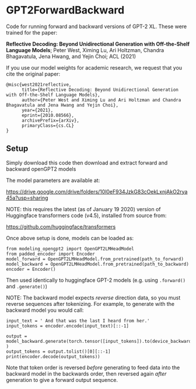 # GPT2ForwardBackward
Code for running forward and backward versions of GPT-2 XL. These were trained for the paper:

**Reflective Decoding: Beyond Unidirectional Generation with Off-the-Shelf Language Models**; Peter West, Ximing Lu, Ari Holtzman, Chandra Bhagavatula, Jena Hwang, and Yejin Choi; ACL (2021)

If you use our model weights for academic research, we request that you cite the original paper:

```
@misc{west2021reflective,
      title={Reflective Decoding: Beyond Unidirectional Generation with Off-the-Shelf Language Models}, 
      author={Peter West and Ximing Lu and Ari Holtzman and Chandra Bhagavatula and Jena Hwang and Yejin Choi},
      year={2021},
      eprint={2010.08566},
      archivePrefix={arXiv},
      primaryClass={cs.CL}
}
```

## Setup

Simply download this code
then download and extract forward and backward openGPT2 models

The model parameters are available at:

https://drive.google.com/drive/folders/10l0eF934JzkG83cOekLxnjAkO2rya45a?usp=sharing


NOTE: this requires the latest (as of January 19 2020) version
of Huggingface transformers code (v4.5), installed from source from:

https://github.com/huggingface/transformers

Once above setup is done, models can be loaded as:
```
from modeling_opengpt2 import OpenGPT2LMHeadModel
from padded_encoder import Encoder
model_forward = OpenGPT2LMHeadModel.from_pretrained(path_to_forward)
model_backward = OpenGPT2LMHeadModel.from_pretrained(path_to_backward)
encoder = Encoder()
```
Then used identically to huggingface GPT-2 models (e.g. using `.forward()` and `.generate()`)

NOTE: The backward model expects *reverse* direction data, so you must reverse sequences after tokenizing. 
For example, to generate with the backward model you would call:

```
input_text = ' And that was the last I heard from her.'
input_tokens = encoder.encode(input_text)[::-1]

output = model_backward.generate(torch.tensor([input_tokens]).to(device_backward) )
output_tokens = output.tolist()[0][::-1]
print(encoder.decode(output_tokens))
```

Note that token order is reversed *before* generating to feed data into the backward model in the backwards order, then reversed again *after* generation to give a forward output sequence. 
